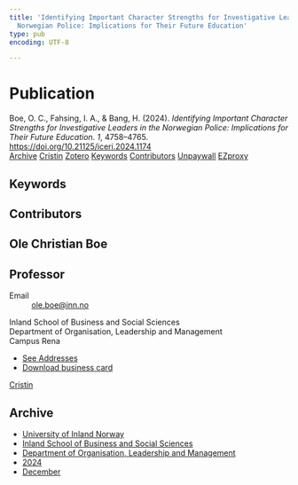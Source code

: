 ```yaml
---
title: 'Identifying Important Character Strengths for Investigative Leaders in the
  Norwegian Police: Implications for Their Future Education'
type: pub
encoding: UTF-8

---
```

<h1>Publication</h1>
<article id="csl-bib-container-I9L2V9KB" class="csl-bib-container">
  <div class="csl-bib-body"> <div class="csl-entry">Boe, O. C., Fahsing, I. A., &#38; Bang, H. (2024). <i>Identifying Important Character Strengths for Investigative Leaders in the Norwegian Police: Implications for Their Future Education</i>. <i>1</i>, 4758–4765. <a href="https://doi.org/10.21125/iceri.2024.1174">https://doi.org/10.21125/iceri.2024.1174</a></div> </div>
  <div class="csl-bib-buttons">
    <a href="#taxonomy-article-I9L2V9KB" alt="archive" class="csl-bib-button">Archive</a>
    <a href="https://app.cristin.no/results/show.jsf?id=2328574" alt="Cristin" class="csl-bib-button">Cristin</a>
    <a href="http://zotero.org/groups/5881554/items/I9L2V9KB" alt="Zotero" class="csl-bib-button">Zotero</a>
    <a href="#keywords-article-I9L2V9KB" alt="keywords" class="csl-bib-button">Keywords</a>
    <a href="#contributors-article-I9L2V9KB" alt="contributors" class="csl-bib-button">Contributors</a>
    <a href="https://doi.org/10.21125/iceri.2024.1174" alt="Unpaywall" class="csl-bib-button">Unpaywall</a>
    <a href="https://doi.org/10.21125/iceri.2024.1174" alt="EZproxy" class="csl-bib-button">EZproxy</a>
  </div>
  <div id="csl-bib-meta-container-I9L2V9KB"></div>
</article>
<div id="csl-bib-meta-I9L2V9KB" class="csl-bib-meta">
  <article id="keywords-article-I9L2V9KB" class="keywords-article">
    <h1>Keywords</h1>
    
  </article>
  <article id="contributors-article-I9L2V9KB" class="contributors-article">
    <h1>Contributors</h1>
    <div class="personas"> <div class="vrtx-hinn-person-card"> <div class="photo"> <i class="lar la-user-circle missing-person"></i> </div> <div class="info"> <hgroup><h1>Ole Christian Boe</h1> <h2>Professor</h2> </hgroup><dl> <dt>Email</dt> <dd> <a href="mailto:ole.boe@inn.no">ole.boe@inn.no</a> </dd> </dl> <p> Inland School of Business and Social Sciences<br> Department of Organisation, Leadership and Management<br> Campus Rena </p> <ul class="vrtx-hinn-links"> <li><a href="https://www.inn.no/english/find-an-employee/ole-boe.html#vrtx-hinn-addresses">See Addresses</a></li> <li><a href="https://www.inn.no/english/find-an-employee/ole-boe.html?vrtx=vcf">Download business card</a></li> </ul> </div> </div> <a href="https://app.cristin.no/persons/show.jsf?id=603087" alt="Cristin URL" class="personas-cristin">Cristin</a> </div>
  </article>
  <article id="taxonomy-article-I9L2V9KB" class="taxonomy-article">
    <h1>Archive</h1>
    <ul>
      <li>
        <a href="/en/archive/?key=3DCRN523">University of Inland Norway</a>
      </li>
      <li>
        <a href="/en/archive/?key=DU8Q9LN9">Inland School of Business and Social Sciences</a>
      </li>
      <li>
        <a href="/en/archive/?key=4LUWR3ZM">Department of Organisation, Leadership and Management</a>
      </li>
      <li>
        <a href="/en/archive/?key=TY5PNNUR">2024</a>
      </li>
      <li>
        <a href="/en/archive/?key=YRAMKLSV">December</a>
      </li>
    </ul>
  </article>
</div>
